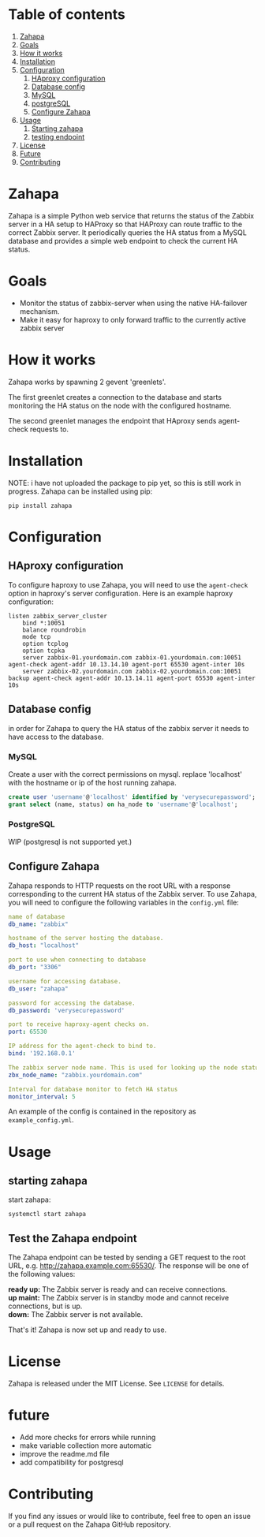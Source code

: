 

# Table of contents

1. [Zahapa](#zahapa)
1. [Goals](#goals)
2. [How it works](#how-it-works)
3. [Installation](#installation)
4. [Configuration](#configuration)  
    1. [HAproxy configuration](#HAproxy-configuration) 
    2. [Database config](#database-config) 
    3. [MySQL](#mysql) 
    4. [postgreSQL](#postgresql)
    5. [Configure Zahapa](#configure-zahapa)
5. [Usage](#usage)
    1. [Starting zahapa](#starting-zahapa)
    2. [testing endpoint](#test-the-zahapa-endpoint)
6. [License](#license)
7. [Future](#future)
8. [Contributing](#contributing)

# Zahapa
Zahapa is a simple Python web service that returns the status of the Zabbix server in a HA setup to HAProxy so that HAProxy can route traffic to the correct Zabbix server. It periodically queries the HA status from a MySQL database and provides a simple web endpoint to check the current HA status.

# Goals
- Monitor the status of zabbix-server when using the native HA-failover mechanism.
- Make it easy for haproxy to only forward traffic to the currently active zabbix server

# How it works
Zahapa works by spawning 2 gevent 'greenlets'.  

The first greenlet creates a connection to the database and starts monitoring the HA status on the node with the configured hostname.  

The second greenlet manages the endpoint that HAproxy sends agent-check requests
to.


# Installation

NOTE: i have not uploaded the package to pip yet, so this is still work in progress.
Zahapa can be installed using pip: 
```shell
pip install zahapa
```

# Configuration

## HAproxy configuration

To configure haproxy to use Zahapa, you will need to use the `agent-check` option in haproxy's server configuration. Here is an example haproxy configuration:

```properties
listen zabbix_server_cluster
    bind *:10051
    balance roundrobin
    mode tcp
    option tcplog
    option tcpka
    server zabbix-01.yourdomain.com zabbix-01.yourdomain.com:10051 agent-check agent-addr 10.13.14.10 agent-port 65530 agent-inter 10s
    server zabbix-02.yourdomain.com zabbix-02.yourdomain.com:10051 backup agent-check agent-addr 10.13.14.11 agent-port 65530 agent-inter 10s
```

## Database config
in order for Zahapa to query the HA status of the zabbix server it needs to have access to the database.

### MySQL
Create a user with the correct permissions on mysql.
replace 'localhost' with the hostname or ip of the host running zahapa.
```sql
create user 'username'@'localhost' identified by 'verysecurepassword';
grant select (name, status) on ha_node to 'username'@'localhost';
```

### PostgreSQL
WIP (postgresql is not supported yet.)

## Configure Zahapa

Zahapa responds to HTTP requests on the root URL with a response corresponding to the current HA status of the Zabbix server. To use Zahapa, you will need to configure the following variables in the `config.yml` file:

```yaml
name of database
db_name: "zabbix"

hostname of the server hosting the database.
db_host: "localhost"

port to use when connecting to database
db_port: "3306"

username for accessing database.
db_user: "zahapa"

password for accessing the database.
db_password: 'verysecurepassword'

port to receive haproxy-agent checks on.
port: 65530

IP address for the agent-check to bind to.
bind: '192.168.0.1'

The zabbix server node name. This is used for looking up the node status in the database.
zbx_node_name: "zabbix.yourdomain.com"

Interval for database monitor to fetch HA status
monitor_interval: 5
```

An example of the config is contained in the repository as `example_config.yml`.

# Usage

## starting zahapa
start zahapa:
```shell
systemctl start zahapa
```

## Test the Zahapa endpoint
The Zahapa endpoint can be tested by sending a GET request to the root URL, e.g. http://zahapa.example.com:65530/. The response will be one of the following values: 

**ready up:** The Zabbix server is ready and can receive connections.  
**up maint:** The Zabbix server is in standby mode and cannot receive connections, but is up.  
**down:** The Zabbix server is not available.  

That's it! Zahapa is now set up and ready to use.  

# License

Zahapa is released under the MIT License. See `LICENSE` for details.


# future
- Add more checks for errors while running
- make variable collection more automatic 
- improve the readme.md file
- add compatibility for postgresql

# Contributing
If you find any issues or would like to contribute, feel free to open an issue or a pull request on the Zahapa GitHub repository.